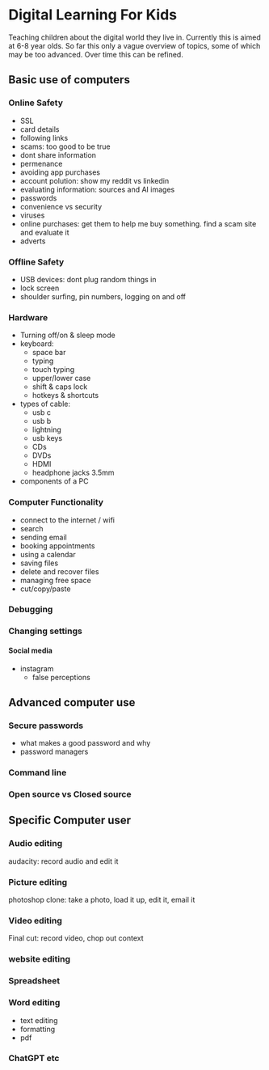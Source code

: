# Digital Learning For Kids

Teaching children about the digital world they live in. Currently this is aimed at 6-8 year olds. So far this only a vague overview of topics, some of which may be too advanced. Over time this can be refined.


## Basic use of computers

### Online Safety
- SSL
- card details
- following links
- scams: too good to be true
- dont share information
- permenance
- avoiding app purchases
- account polution: show my reddit vs linkedin
- evaluating information: sources and AI images
- passwords
- convenience vs security
- viruses
- online purchases: get them to help me buy something. find a scam site and evaluate it
- adverts

### Offline Safety
- USB devices: dont plug random things in
- lock screen
- shoulder surfing, pin numbers, logging on and off

### Hardware
- Turning off/on & sleep mode
- keyboard:
  - space bar
  - typing
  - touch typing
  - upper/lower case
  - shift & caps lock
  - hotkeys & shortcuts
- types of cable:
  - usb c
  - usb b
  - lightning
  - usb keys
  - CDs
  - DVDs
  - HDMI
  - headphone jacks 3.5mm
- components of a PC

### Computer Functionality
- connect to the internet / wifi
- search
- sending email
- booking appointments
- using a calendar
- saving files
- delete and recover files
- managing free space
- cut/copy/paste

### Debugging

### Changing settings

#### Social media
- instagram
  - false perceptions

## Advanced computer use

### Secure passwords
- what makes a good password and why
- password managers

### Command line

### Open source vs Closed source

## Specific Computer user

### Audio editing
  audacity: record audio and edit it

### Picture editing
  photoshop clone: take a photo, load it up, edit it, email it

### Video editing
  Final cut: record video, chop out context

### website editing

### Spreadsheet

### Word editing
- text editing
- formatting
- pdf

### ChatGPT etc
